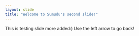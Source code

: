 ```yaml
---
layout: slide
title: "Welcome to Sumudu's second slide!"
---
```

This is testing slide more added:)
Use the left arrow to go back!
